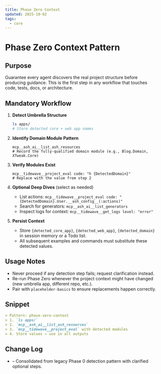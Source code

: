 ```yaml
---
title: Phase Zero Context
updated: 2025-10-02
tags:
  - core
---
```


# Phase Zero Context Pattern

## Purpose
Guarantee every agent discovers the real project structure before producing guidance. This is the first step in any workflow that touches code, tests, docs, or architecture.

## Mandatory Workflow

1. **Detect Umbrella Structure**
   ```bash
   ls apps/
   # Store detected core + web app names
   ```

2. **Identify Domain Module Pattern**
   ```
   mcp__ash_ai__list_ash_resources
   # Record the fully-qualified domain module (e.g., Blog.Domain, XTweak.Core)
   ```

3. **Verify Modules Exist**
   ```
   mcp__tidewave__project_eval code: "h {DetectedDomain}"
   # Replace with the value from step 2
   ```

4. **Optional Deep Dives** (select as needed)
   - List actions: `mcp__tidewave__project_eval code: "{DetectedDomain}.User.__ash_config__(:actions)"`
   - Search for generators: `mcp__ash_ai__list_generators`
   - Inspect logs for context: `mcp__tidewave__get_logs level: "error"`

5. **Persist Context**
   - Store `{detected_core_app}`, `{detected_web_app}`, `{detected_domain}` in session memory or a Todo list.
   - All subsequent examples and commands must substitute these detected values.

## Usage Notes
- Never proceed if any detection step fails; request clarification instead.
- Re-run Phase Zero whenever the project context might have changed (new umbrella app, different repo, etc.).
- Pair with `placeholder-basics` to ensure replacements happen correctly.

## Snippet

```markdown
> Pattern: phase-zero-context
> 1. `ls apps/`
> 2. `mcp__ash_ai__list_ash_resources`
> 3. `mcp__tidewave__project_eval` with detected modules
> 4. Store values → use in all outputs
```

## Change Log
- – Consolidated from legacy Phase 0 detection pattern with clarified optional steps.
